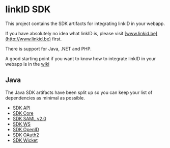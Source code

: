 linkID SDK
==========

This project contains the SDK artifacts for integrating linkID in your webapp.

If you have absolutely no idea what linkID is, please visit [www.linkid.be](http://www.linkid.be) first.

There is support for Java, .NET and PHP.

A good starting point if you want to know how to integrate linkID in your webapp is in the [wiki](https://github.com/link-nv/linkid-sdk/wiki)

Java
----
The Java SDK artifacts have been split up so you can keep your list of dependencies as minimal as possible.

* [SDK API](https://github.com/link-nv/linkid-sdk/tree/master/linkid-sdk-api)
* [SDK Core](https://github.com/link-nv/linkid-sdk/tree/master/linkid-sdk)
* [SDK SAML v2.0](https://github.com/link-nv/linkid-sdk/tree/master/linkid-sdk-saml2)
* [SDK WS](https://github.com/link-nv/linkid-sdk/tree/master/linkid-sdk-ws)
* [SDK OpenID](https://github.com/link-nv/linkid-sdk/tree/master/linkid-sdk-openid)
* [SDK OAuth2](https://github.com/link-nv/linkid-sdk/tree/master/linkid-sdk-oauth2)
* [SDK Wicket](https://github.com/link-nv/linkid-sdk/tree/master/linkid-sdk-wicket)

